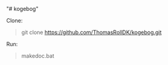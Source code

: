 "# kogebog" 


Clone:
>git clone https://github.com/ThomasRollDK/kogebog.git

Run: 
>makedoc.bat


                